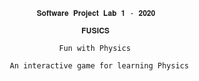                𝐒𝐨𝐟𝐭𝐰𝐚𝐫𝐞 𝐏𝐫𝐨𝐣𝐞𝐜𝐭 𝐋𝐚𝐛 𝟏 - 𝟐𝟎𝟐𝟎

                         𝐅𝐔𝐒𝐈𝐂𝐒 

                    𝙵𝚞𝚗 𝚠𝚒𝚝𝚑 𝙿𝚑𝚢𝚜𝚒𝚌𝚜

         An interactive game for learning Physics
